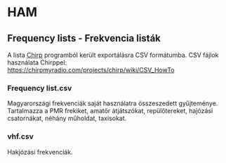 # HAM

## Frequency lists - Frekvencia listák
A lista [Chirp](https://chirpmyradio.com/projects/chirp/wiki/Home) programból került exportálásra CSV formátumba.
CSV fájlok használata Chirppel: https://chirpmyradio.com/projects/chirp/wiki/CSV_HowTo

### Frequency list.csv
Magyarországi frekvenciák saját használatra összeszedett gyűjteménye. Tartalmazza a PMR frekiket, amatőr átjátszókat, repülőtereket, hajózási csatornákat, néhány műholdat, taxisokat.

### vhf.csv
Hakjózási frekvenciák.
